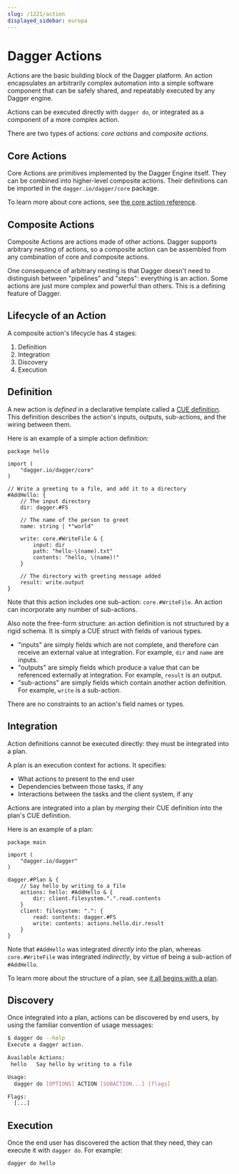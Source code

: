 ```yaml
---
slug: /1221/action
displayed_sidebar: europa
---
```


# Dagger Actions

Actions are the basic building block of the Dagger platform.
An action encapsulates an arbitrarily complex automation into a simple
software component that can be safely shared, and repeatably executed by any Dagger engine.

Actions can be executed directly with `dagger do`, or integrated as a component of a more complex action.

There are two types of actions: *core actions* and *composite actions*.

## Core Actions

Core Actions are primitives implemented by the Dagger Engine itself. They can be combined into higher-level composite actions. Their definitions can be imported in the `dagger.io/dagger/core` package.

To learn more about core actions, see [the core action reference](https://github.com/dagger/dagger/tree/main/pkg/dagger.io/dagger/core).

## Composite Actions

Composite Actions are actions made of other actions. Dagger supports arbitrary nesting of actions, so a composite action can be assembled from any combination of core and composite actions.

One consequence of arbitrary nesting is that Dagger doesn't need to distinguish between "pipelines" and "steps": everything is an action. Some actions are just more complex and powerful than others. This is a defining feature of Dagger.

## Lifecycle of an Action

A composite action's lifecycle has 4 stages:

1. Definition
2. Integration
3. Discovery
4. Execution

## Definition

A new action is *defined* in a declarative template called a [CUE definition](https://cuetorials.com/overview/foundations/#definitions). This definition describes the action's inputs, outputs, sub-actions, and the wiring between them.

Here is an example of a simple action definition:

```cue
package hello

import (
    "dagger.io/dagger/core"
)

// Write a greeting to a file, and add it to a directory
#AddHello: {
    // The input directory
    dir: dagger.#FS

    // The name of the person to greet
    name: string | *"world"

    write: core.#WriteFile & {
        input: dir
        path: "hello-\(name).txt"
        contents: "hello, \(name)!"
    }

    // The directory with greeting message added
    result: write.output
}
```

Note that this action includes one sub-action: `core.#WriteFile`. An action can incorporate any number of sub-actions.

Also note the free-form structure: an action definition is not structured by a rigid schema. It is simply a CUE struct with fields of various types.

* "inputs" are simply fields which are not complete, and therefore can receive an external value at integration. For example, `dir` and `name` are inputs.
* "outputs" are simply fields which produce a value that can be referenced externally at integration. For example, `result` is an output.
* "sub-actions" are simply fields which contain another action definition. For example, `write` is a sub-action.

There are no constraints to an action's field names or types.

## Integration

Action definitions cannot be executed directly: they must be integrated into a plan.

A plan is an execution context for actions. It specifies:

* What actions to present to the end user
* Dependencies between those tasks, if any
* Interactions between the tasks and the client system, if any

Actions are integrated into a plan by *merging* their CUE definition into the plan's CUE definition.

Here is an example of a plan:

```cue
package main

import (
    "dagger.io/dagger"
)

dagger.#Plan & {
    // Say hello by writing to a file
    actions: hello: #AddHello & {
        dir: client.filesystem.".".read.contents
    }
    client: filesystem: ".": {
        read: contents: dagger.#FS
        write: contents: actions.hello.dir.result
    }
}
```

Note that `#AddHello` was integrated *directly* into the plan, whereas `core.#WriteFile` was integrated *indirectly*, by virtue of being a sub-action of `#AddHello`.

To learn more about the structure of a plan, see [it all begins with a plan](./1202-plan).

## Discovery

Once integrated into a plan, actions can be discovered by end users, by using the familiar convention of usage messages:

```bash
$ dagger do --help
Execute a dagger action.

Available Actions:
 hello   Say hello by writing to a file

Usage:
  dagger do [OPTIONS] ACTION [SUBACTION...] [flags]

Flags:
  [...]
```

## Execution

Once the end user has discovered the action that they need, they can execute it with `dagger do`. For example:

```bash
dagger do hello
```
